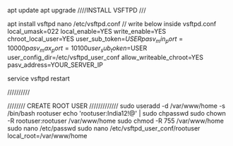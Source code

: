 apt update
apt upgrade
////INSTALL VSFTPD ///

apt install vsftpd
nano /etc/vsftpd.conf
// write below inside vsftpd.conf
local_umask=022
local_enable=YES
write_enable=YES
chroot_local_user=YES
user_sub_token=$USER
pasv_min_port=10000
pasv_max_port=10100
user_sub_token=$USER
user_config_dir=/etc/vsftpd_user_conf
allow_writeable_chroot=YES
pasv_address=YOUR_SERVER_IP

service vsftpd restart

//////////


//////// CREATE ROOT USER /////////////
sudo useradd -d /var/www/home -s /bin/bash rootuser
echo 'rootuser:India12!@' | sudo chpasswd 
sudo chown -R rootuser:rootuser /var/www/home
sudo chmod -R 755 /var/www/home
sudo nano /etc/passwd
sudo nano /etc/vsftpd_user_conf/rootuser
local_root=/var/www/home
